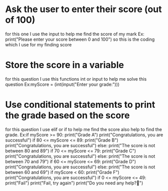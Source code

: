 # Ask the user to enter their score (out of 100)
for this one I use the input to help me find the score of my mark
Ex: print("Please enter your score between 0 and 100")
so this is the coding which I use for my finding score

# Store the score in a variable
for this question I use this functions int or input to help me solve this question
Ex:myScore = (int(input("Enter your grade:")))

# Use conditional statements to print the grade based on the score
for this question I use elif or if to help me find the score also help to find the grade.
Ex:if myScore >= 90:
    print("Grade A")
    print("Congratulations, you are successful")
if 80 <= myScore <= 89:
    print("Grade B")
    print("Congratulations, you are successful")
else:
    print("The score is not between 80 and 89")
if 70 <= myScore <= 79:
    print("Grade C")
    print("Congratulations, you are successful")
else:
    print("The score is not between 70 and 79")
if 60 <= myScore <= 69:
    print("Grade D")
    print("Congratulations, you are successful")
else:
    print("The score is not between 60 and 69")
if myScore < 60:
    print("Grade F")
    print("Congratulations, you are successful")
if 0 <= myScore <= 49:
    print("Fail")
    print("Fail, try again")
print("Do you need any help?🤔")

